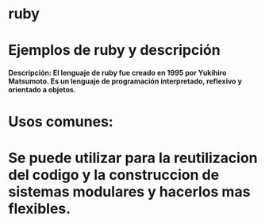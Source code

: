 # ruby
# Ejemplos de ruby y descripción
#### Descripción: El lenguaje de ruby fue creado en 1995 por Yukihiro Matsumoto. Es un lenguaje de programación interpretado, reflexivo y orientado a objetos.
# Usos comunes: 
# Se puede utilizar para la reutilizacion del codigo y la construccion de sistemas modulares y hacerlos mas flexibles. 
